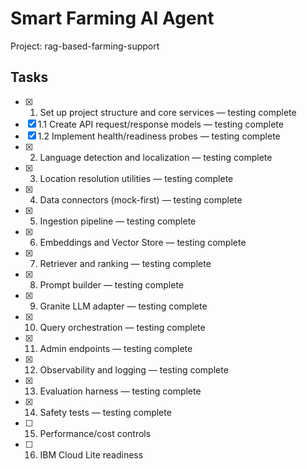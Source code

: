 # Smart Farming AI Agent

Project: rag-based-farming-support

## Tasks

- [x] 1. Set up project structure and core services — testing complete
- [x] 1.1 Create API request/response models — testing complete
- [x] 1.2 Implement health/readiness probes — testing complete
- [x] 2. Language detection and localization — testing complete
- [x] 3. Location resolution utilities — testing complete
- [x] 4. Data connectors (mock-first) — testing complete
- [x] 5. Ingestion pipeline — testing complete
- [x] 6. Embeddings and Vector Store — testing complete
- [x] 7. Retriever and ranking — testing complete
- [x] 8. Prompt builder — testing complete
- [x] 9. Granite LLM adapter — testing complete
- [x] 10. Query orchestration — testing complete
- [x] 11. Admin endpoints — testing complete
- [x] 12. Observability and logging — testing complete
- [x] 13. Evaluation harness — testing complete
- [x] 14. Safety tests — testing complete
- [ ] 15. Performance/cost controls
- [ ] 16. IBM Cloud Lite readiness
